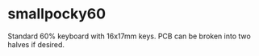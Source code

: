 # smallpocky60
Standard 60% keyboard with 16x17mm keys. PCB can be broken into two halves if desired.
